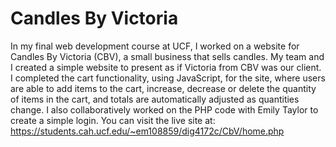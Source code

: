 # Candles By Victoria
In my final web development course at UCF, I worked on a website for Candles By Victoria (CBV), a small business that sells candles. My team and I created a simple website to present as if Victoria from CBV was our client. I completed the cart functionality, using JavaScript, for the site, where users are able to add items to the cart, increase, decrease or delete the quantity of items in the cart, and totals are automatically adjusted as quantities change. I also collaboratively worked on the PHP code with Emily Taylor to create a simple login.
You can visit the live site at: https://students.cah.ucf.edu/~em108859/dig4172c/CbV/home.php
